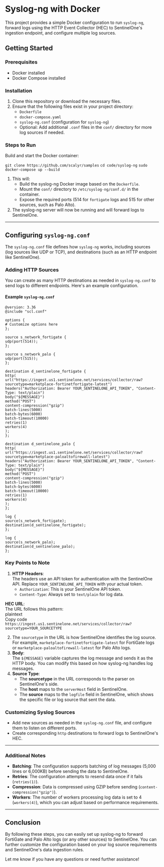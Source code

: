 # **Syslog-ng with Docker**

This project provides a simple Docker configuration to run `syslog-ng`, forward logs using the HTTP Event Collector (HEC) to SentinelOne's ingestion endpoint, and configure multiple log sources.

## **Getting Started**

### **Prerequisites**

* Docker installed  
* Docker Compose installed

### **Installation**

1. Clone this repository or download the necessary files.  
2. Ensure that the following files exist in your project directory:  
   * `Dockerfile`  
   * `docker-compose.yaml`  
   * `syslog-ng.conf` (configuration for `syslog-ng`)  
   * Optional: Add additional `.conf` files in the `conf/` directory for more log sources if needed.

### **Steps to Run**

Build and start the Docker container:  

`git clone https://github.com/scalyr/samples`
`cd code/syslog-ng`
`sudo docker-compose up --build`

1. This will:  
   * Build the syslog-ng Docker image based on the `Dockerfile`.  
   * Mount the `conf/` directory to `/etc/syslog-ng/conf.d/` in the container.  
   * Expose the required ports (514 for `fortigate` logs and 515 for other sources, such as Palo Alto).  
2. The syslog-ng server will now be running and will forward logs to SentinelOne.

---

## 

## **Configuring `syslog-ng.conf`**

The `syslog-ng.conf` file defines how `syslog-ng` works, including sources (log sources like UDP or TCP), and destinations (such as an HTTP endpoint like SentinelOne).

### **Adding HTTP Sources**

You can create as many HTTP destinations as needed in `syslog-ng.conf` to send logs to different endpoints. Here's an example configuration.

#### **Example `syslog-ng.conf`**

`@version: 3.36`  
`@include "scl.conf"`

`options {`  
    `# Customize options here`  
`};`

`source s_network_fortigate {`  
    `udp(port(514));`  
`};`

`source s_network_palo {`  
    `udp(port(515));`  
`};`

`destination d_sentinelone_fortigate {`  
    `http(`  
        `url("https://ingest.us1.sentinelone.net/services/collector/raw?sourcetype=marketplace-fortinetfortigate-latest")`  
        `headers("Authorization: Bearer YOUR_SENTINELONE_API_TOKEN", "Content-Type: text/plain")`  
        `body("${MESSAGE}")`  
        `method("POST")`  
        `content-compression("gzip")`  
        `batch-lines(5000)`  
        `batch-bytes(6000)`  
        `batch-timeout(10000)`  
        `retries(1)`  
        `workers(4)`  
    `);`  
`};`

`destination d_sentinelone_palo {`  
    `http(`  
        `url("https://ingest.us1.sentinelone.net/services/collector/raw?sourcetype=marketplace-paloaltofirewall-latest")`  
        `headers("Authorization: Bearer YOUR_SENTINELONE_API_TOKEN", "Content-Type: text/plain")`  
        `body("${MESSAGE}")`  
        `method("POST")`  
        `content-compression("gzip")`  
        `batch-lines(5000)`  
        `batch-bytes(6000)`  
        `batch-timeout(10000)`  
        `retries(1)`  
        `workers(4)`  
    `);`  
`};`

`log {`  
    `source(s_network_fortigate);`  
    `destination(d_sentinelone_fortigate);`  
`};`

`log {`  
    `source(s_network_palo);`  
    `destination(d_sentinelone_palo);`  
`};`

### **Key Points to Note**

1. **HTTP Headers**:  
   The headers use an API token for authentication with the SentinelOne API. Replace `YOUR_SENTINELONE_API_TOKEN` with your actual token.  
   * `Authorization`: This is your SentinelOne API token.  
   * `Content-Type`: Always set to `text/plain` for log data.

**HEC URL**:  
The URL follows this pattern:  
plaintext  
Copy code  
`https://ingest.us1.sentinelone.net/services/collector/raw?sourcetype=YOUR_SOURCETYPE`

2. The `sourcetype` in the URL is how SentinelOne identifies the log source. For example, `marketplace-fortinetfortigate-latest` for FortiGate logs or `marketplace-paloaltofirewall-latest` for Palo Alto logs.  
3. **Body**:  
   The `${MESSAGE}` variable captures the log message and sends it as the HTTP body. You can modify this based on how syslog-ng handles log messages.  
4. **Source Type**:  
   * The **sourcetype** in the URL corresponds to the parser on SentinelOne's side.  
   * The **host** maps to the `serverHost` field in SentinelOne.  
   * The **source** maps to the `logfile` field in SentinelOne, which shows the specific file or log source that sent the data.

### **Customizing Syslog Sources**

* Add new sources as needed in the `syslog-ng.conf` file, and configure them to listen on different ports.  
* Create corresponding `http` destinations to forward logs to SentinelOne's HEC.

---

### **Additional Notes**

* **Batching**: The configuration supports batching of log messages (5,000 lines or 6,000KB) before sending the data to SentinelOne.  
* **Retries**: The configuration attempts to resend data once if it fails (`retries(1)`).  
* **Compression**: Data is compressed using GZIP before sending (`content-compression("gzip")`).  
* **Workers**: The number of workers processing log data is set to 4 (`workers(4)`), which you can adjust based on performance requirements.

---

## **Conclusion**

By following these steps, you can easily set up syslog-ng to forward FortiGate and Palo Alto logs (or any other sources) to SentinelOne. You can further customize the configuration based on your log source requirements and SentinelOne's data ingestion rules.

Let me know if you have any questions or need further assistance\!

